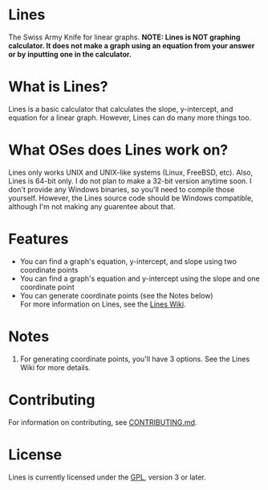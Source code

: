 # Lines
The Swiss Army Knife for linear graphs. 
**NOTE: Lines is NOT  graphing calculator. It does not make a graph using an equation from your answer or by inputting one in the calculator.** 
# What is Lines? 
Lines is a basic calculator that calculates the slope, y-intercept, and equation for a linear graph. However, Lines can do many more things too. 
# What OSes does Lines work on?   
Lines only works UNIX and UNIX-like systems (Linux, FreeBSD, etc). Also, Lines is 64-bit only. I do not plan to make a 32-bit version anytime soon. 
I don't provide any Windows binaries, so you'll need to compile those yourself. However, the Lines source code should be Windows compatible, although I'm not making any guarentee about that. 
# Features 
* You can find a graph's equation, y-intercept, and slope using two coordinate points 
* You can find a graph's equation and y-intercept using the slope and one coordinate point 
* You can generate coordinate points (see the Notes below)   
For more information on Lines, see the [Lines Wiki](https://github.com/generic-pers0n/lines/wiki). 
# Notes 
1. For generating coordinate points, you'll have 3 options. See the Lines Wiki for more details. 
# Contributing
For information on contributing, see [CONTRIBUTING.md](https://github.com/generic-pers0n/lines/blob/devel/CONTRIBUTING.md). 
# License
Lines is currently licensed under the [GPL](https://www.gnu.org/licenses/gpl-3.0.html), version 3 or later.
